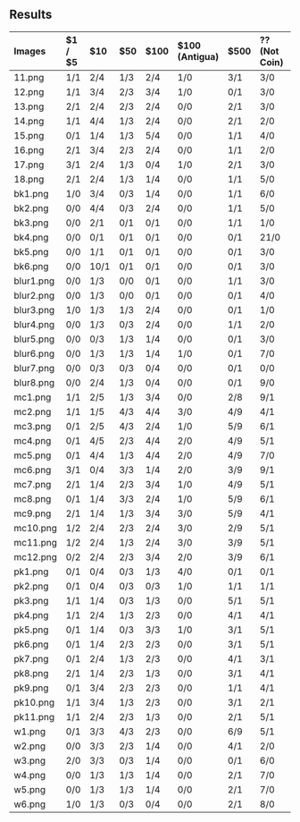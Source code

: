 ## Results


| Images    | $1 / $5   | $10   | $50   | $100   | $100 (Antigua)   | $500   | ?? (Not Coin)   | Total   |
|:----------|:----------|:------|:------|:-------|:-----------------|:-------|:----------------|:--------|
| 11.png    | 1/1       | 2/4   | 1/3   | 2/4    | 1/0              | 3/1    | 3/0             | 13/13   |
| 12.png    | 1/1       | 3/4   | 2/3   | 3/4    | 1/0              | 0/1    | 3/0             | 13/13   |
| 13.png    | 2/1       | 2/4   | 2/3   | 2/4    | 0/0              | 2/1    | 3/0             | 13/13   |
| 14.png    | 1/1       | 4/4   | 1/3   | 2/4    | 0/0              | 2/1    | 2/0             | 12/13   |
| 15.png    | 0/1       | 1/4   | 1/3   | 5/4    | 0/0              | 1/1    | 4/0             | 12/13   |
| 16.png    | 2/1       | 3/4   | 2/3   | 2/4    | 0/0              | 1/1    | 2/0             | 12/13   |
| 17.png    | 3/1       | 2/4   | 1/3   | 0/4    | 1/0              | 2/1    | 3/0             | 12/13   |
| 18.png    | 2/1       | 2/4   | 1/3   | 1/4    | 0/0              | 1/1    | 5/0             | 12/13   |
| bk1.png   | 1/0       | 3/4   | 0/3   | 1/4    | 0/0              | 1/1    | 6/0             | 12/12   |
| bk2.png   | 0/0       | 4/4   | 0/3   | 2/4    | 0/0              | 1/1    | 5/0             | 12/12   |
| bk3.png   | 0/0       | 2/1   | 0/1   | 0/1    | 0/0              | 1/1    | 1/0             | 4/4     |
| bk4.png   | 0/0       | 0/1   | 0/1   | 0/1    | 0/0              | 0/1    | 21/0            | 21/4    |
| bk5.png   | 0/0       | 1/1   | 0/1   | 0/1    | 0/0              | 0/1    | 3/0             | 4/4     |
| bk6.png   | 0/0       | 10/1  | 0/1   | 0/1    | 0/0              | 0/1    | 3/0             | 13/4    |
| blur1.png | 0/0       | 1/3   | 0/0   | 0/1    | 0/0              | 1/1    | 3/0             | 5/5     |
| blur2.png | 0/0       | 1/3   | 0/0   | 0/1    | 0/0              | 0/1    | 4/0             | 5/5     |
| blur3.png | 1/0       | 1/3   | 1/3   | 2/4    | 0/0              | 0/1    | 1/0             | 6/11    |
| blur4.png | 0/0       | 1/3   | 0/3   | 2/4    | 0/0              | 1/1    | 2/0             | 6/11    |
| blur5.png | 0/0       | 0/3   | 1/3   | 1/4    | 0/0              | 0/1    | 3/0             | 5/11    |
| blur6.png | 0/0       | 1/3   | 1/3   | 1/4    | 1/0              | 0/1    | 7/0             | 11/11   |
| blur7.png | 0/0       | 0/3   | 0/3   | 0/4    | 0/0              | 0/1    | 0/0             | 0/11    |
| blur8.png | 0/0       | 2/4   | 1/3   | 0/4    | 0/0              | 0/1    | 9/0             | 12/12   |
| mc1.png   | 1/1       | 2/5   | 1/3   | 3/4    | 0/0              | 2/8    | 9/1             | 18/22   |
| mc2.png   | 1/1       | 1/5   | 4/3   | 4/4    | 3/0              | 4/9    | 4/1             | 21/23   |
| mc3.png   | 0/1       | 2/5   | 4/3   | 2/4    | 1/0              | 5/9    | 6/1             | 20/23   |
| mc4.png   | 0/1       | 4/5   | 2/3   | 4/4    | 2/0              | 4/9    | 5/1             | 21/23   |
| mc5.png   | 0/1       | 4/4   | 1/3   | 4/4    | 2/0              | 4/9    | 7/0             | 22/21   |
| mc6.png   | 3/1       | 0/4   | 3/3   | 1/4    | 2/0              | 3/9    | 9/1             | 21/22   |
| mc7.png   | 2/1       | 1/4   | 2/3   | 3/4    | 1/0              | 4/9    | 5/1             | 18/22   |
| mc8.png   | 0/1       | 1/4   | 3/3   | 2/4    | 1/0              | 5/9    | 6/1             | 18/22   |
| mc9.png   | 2/1       | 1/4   | 1/3   | 3/4    | 3/0              | 5/9    | 4/1             | 19/22   |
| mc10.png  | 1/2       | 2/4   | 2/3   | 2/4    | 3/0              | 2/9    | 5/1             | 17/23   |
| mc11.png  | 1/2       | 2/4   | 1/3   | 2/4    | 3/0              | 3/9    | 5/1             | 17/23   |
| mc12.png  | 0/2       | 2/4   | 2/3   | 3/4    | 2/0              | 3/9    | 6/1             | 18/23   |
| pk1.png   | 0/1       | 0/4   | 0/3   | 1/3    | 4/0              | 0/1    | 0/1             | 5/13    |
| pk2.png   | 0/1       | 0/4   | 0/3   | 0/3    | 1/0              | 1/1    | 1/1             | 3/13    |
| pk3.png   | 1/1       | 1/4   | 0/3   | 1/3    | 0/0              | 5/1    | 5/1             | 13/13   |
| pk4.png   | 1/1       | 2/4   | 1/3   | 2/3    | 0/0              | 4/1    | 4/1             | 14/13   |
| pk5.png   | 0/1       | 1/4   | 0/3   | 3/3    | 1/0              | 3/1    | 5/1             | 13/13   |
| pk6.png   | 0/1       | 1/4   | 2/3   | 2/3    | 0/0              | 3/1    | 5/1             | 13/13   |
| pk7.png   | 0/1       | 2/4   | 1/3   | 2/3    | 0/0              | 4/1    | 3/1             | 12/13   |
| pk8.png   | 2/1       | 1/4   | 2/3   | 1/3    | 0/0              | 3/1    | 4/1             | 13/13   |
| pk9.png   | 0/1       | 3/4   | 2/3   | 2/3    | 0/0              | 1/1    | 4/1             | 12/13   |
| pk10.png  | 1/1       | 3/4   | 1/3   | 2/3    | 0/0              | 3/1    | 2/1             | 12/13   |
| pk11.png  | 1/1       | 2/4   | 2/3   | 1/3    | 0/0              | 2/1    | 5/1             | 13/13   |
| w1.png    | 0/1       | 3/3   | 4/3   | 2/3    | 0/0              | 6/9    | 5/1             | 20/20   |
| w2.png    | 0/0       | 3/3   | 2/3   | 1/4    | 0/0              | 4/1    | 2/0             | 12/11   |
| w3.png    | 2/0       | 3/3   | 0/3   | 1/4    | 0/0              | 0/1    | 6/0             | 12/11   |
| w4.png    | 0/0       | 1/3   | 1/3   | 1/4    | 0/0              | 2/1    | 7/0             | 12/11   |
| w5.png    | 0/0       | 1/3   | 1/3   | 1/4    | 0/0              | 2/1    | 7/0             | 12/11   |
| w6.png    | 1/0       | 1/3   | 0/3   | 0/4    | 0/0              | 2/1    | 8/0             | 12/11   |
